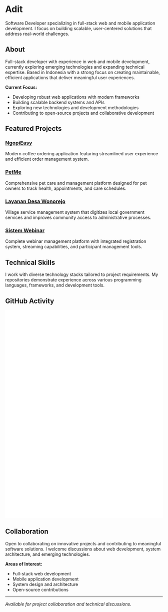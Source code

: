 # Adit

Software Developer specializing in full-stack web and mobile application development. I focus on building scalable, user-centered solutions that address real-world challenges.

## About

Full-stack developer with experience in web and mobile development, currently exploring emerging technologies and expanding technical expertise. Based in Indonesia with a strong focus on creating maintainable, efficient applications that deliver meaningful user experiences.

**Current Focus:**
- Developing robust web applications with modern frameworks
- Building scalable backend systems and APIs  
- Exploring new technologies and development methodologies
- Contributing to open-source projects and collaborative development

## Featured Projects

### [NgopiEasy](https://github.com/Adztrz/NgopiEasy)
Modern coffee ordering application featuring streamlined user experience and efficient order management system.

### [PetMe](https://github.com/Adztrz/PetMe)
Comprehensive pet care and management platform designed for pet owners to track health, appointments, and care schedules.

### [Layanan Desa Wonorejo](https://github.com/Adztrz/layanan-desa-wonorejo)
Village service management system that digitizes local government services and improves community access to administrative processes.

### [Sistem Webinar](https://github.com/Adztrz/Sistem_Webinar)
Complete webinar management platform with integrated registration system, streaming capabilities, and participant management tools.

## Technical Skills

I work with diverse technology stacks tailored to project requirements. My repositories demonstrate experience across various programming languages, frameworks, and development tools.

## GitHub Activity

<img align="center" src="https://github.com/Adztrz/Adztrz/blob/main/github-metrics.svg" alt="GitHub Metrics">

## Collaboration

Open to collaborating on innovative projects and contributing to meaningful software solutions. I welcome discussions about web development, system architecture, and emerging technologies.

**Areas of Interest:**
- Full-stack web development
- Mobile application development  
- System design and architecture
- Open-source contributions

---

*Available for project collaboration and technical discussions.*
